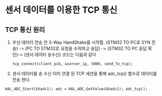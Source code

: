 # 센서 데이터를 이용한 TCP 통신

## TCP 통신 원리
1. 우선 데이터 전송 전 3-Way HandShake를 시작함.
(STM32 TO PC로 SYN 전송) -> (PC TO STM32로 요청을 수락하고 응답) -> (STM32 TO PC 응답 확인)-> (센서 데이터 송수신) 코드는 다음과 같다

   `tcp_connect(client_pcb, &server_ip, 5000, send_To_tcp);`
   
3. 센서 데이터를 송 수신
이미 연결 된 TCP 세션을 통해 adc_tcp() 함수로 데이터를 전송 한다.

 ` HAL_ADC_Start(&hadc1);
    adc = HAL_ADC_GetValue(&hadc1);
    adc_tcp(); `

